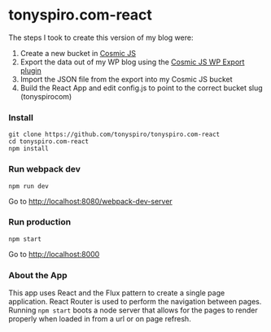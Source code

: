 # tonyspiro.com-react
The steps I took to create this version of my blog were:

1. Create a new bucket in [Cosmic JS](https://cosmicjs.com)
2. Export the data out of my WP blog using the [Cosmic JS WP Export plugin](https://github.com/cosmicjs/cosmicjs-wp-export)
3. Import the JSON file from the export into my Cosmic JS bucket
4. Build the React App and edit config.js to point to the correct bucket slug (tonyspirocom)

### Install
```
git clone https://github.com/tonyspiro/tonyspiro.com-react
cd tonyspiro.com-react
npm install
```
### Run webpack dev
```
npm run dev
```
Go to [http://localhost:8080/webpack-dev-server](http://localhost:8080/webpack-dev-server)
### Run production
```
npm start
```
Go to [http://localhost:8000](http://localhost:8000)

### About the App
This app uses React and the Flux pattern to create a single page application.  React Router is used to perform the navigation between pages.  Running ```npm start``` boots a node server that allows for the pages to render properly when loaded in from a url or on page refresh.
